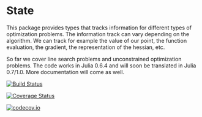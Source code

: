 # State

This package provides types that tracks information for different types of
optimization problems. The information track can vary depending on the algorithm.
We can track for example the value of our point, the function evaluation, the
gradient, the representation of the hessian, etc.

So far we cover line search problems and unconstrained optimization problems.
The code works in Julia 0.6.4 and will soon be translated in Julia 0.7/1.0.
More documentation will come as well.

[![Build Status](https://travis-ci.org/Goysa2/State.jl.svg?branch=julia-0.7)](https://travis-ci.org/Goysa2/State.jl)

[![Coverage Status](https://coveralls.io/repos/Goysa2/State.jl/badge.svg?branch=master&service=github)](https://coveralls.io/github/Goysa2/State.jl?branch=julia-0.7)

[![codecov.io](http://codecov.io/github/Goysa2/State.jl/coverage.svg?branch=master)](http://codecov.io/github/Goysa2/State.jl?branch=julia-0.7)
